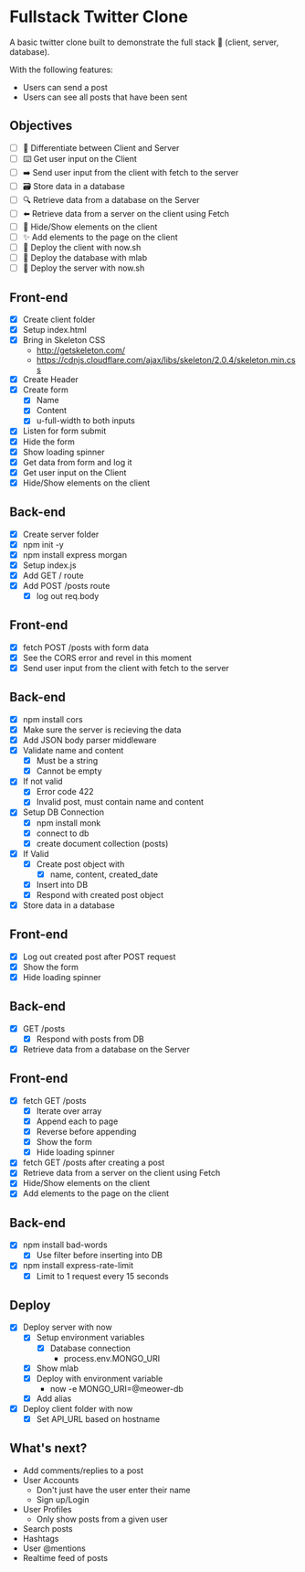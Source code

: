 # Fullstack Twitter Clone

A basic twitter clone built to demonstrate the full stack 🥞 (client, server, database).

With the following features:

* Users can send a post
* Users can see all posts that have been sent


## Objectives

* [ ] 🔎 Differentiate between Client and Server
* [ ] ⌨️ Get user input on the Client
* [ ] ➡️ Send user input from the client with fetch to the server
* [ ] 🗃 Store data in a database
* [ ] 🔍 Retrieve data from a database on the Server
* [ ] ⬅️ Retrieve data from a server on the client using Fetch
* [ ] 🙈 Hide/Show elements on the client
* [ ] ✨ Add elements to the page on the client
* [ ] 🚀 Deploy the client with now.sh
* [ ] 🚀 Deploy the database with mlab
* [ ] 🚀 Deploy the server with now.sh

## Front-end

* [x] Create client folder
* [x] Setup index.html
* [x] Bring in Skeleton CSS
  * http://getskeleton.com/
  * https://cdnjs.cloudflare.com/ajax/libs/skeleton/2.0.4/skeleton.min.css
* [x] Create Header
* [x] Create form
  * [x] Name
  * [x] Content
  * [x] u-full-width to both inputs
* [x] Listen for form submit
* [x] Hide the form
* [x] Show loading spinner
* [x] Get data from form and log it
* [x] Get user input on the Client
* [x] Hide/Show elements on the client

## Back-end

* [x] Create server folder
* [x] npm init -y
* [x] npm install express morgan
* [x] Setup index.js
* [x] Add GET / route
* [x] Add POST /posts route
  * [x] log out req.body

## Front-end

* [x] fetch POST /posts with form data
* [x] See the CORS error and revel in this moment
* [x] Send user input from the client with fetch to the server

## Back-end

* [x] npm install cors
* [x] Make sure the server is recieving the data
* [x] Add JSON body parser middleware
* [x] Validate name and content
  * [x] Must be a string
  * [x] Cannot be empty
* [x] If not valid
  * [x] Error code 422
  * [x] Invalid post, must contain name and content
* [x] Setup DB Connection
  * [x] npm install monk
  * [x] connect to db
  * [x] create document collection (posts)
* [x] If Valid
  * [x] Create post object with
    * [x] name, content, created_date
  * [x] Insert into DB
  * [x] Respond with created post object
* [x] Store data in a database

## Front-end

* [x] Log out created post after POST request
* [x] Show the form
* [x] Hide loading spinner

## Back-end

* [x] GET /posts
  * [x] Respond with posts from DB
* [x] Retrieve data from a database on the Server

## Front-end

* [x] fetch GET /posts
  * [x] Iterate over array
  * [x] Append each to page
  * [x] Reverse before appending
  * [x] Show the form
  * [x] Hide loading spinner
* [x] fetch GET /posts after creating a post
* [x] Retrieve data from a server on the client using Fetch
* [x] Hide/Show elements on the client
* [x] Add elements to the page on the client

## Back-end

* [x] npm install bad-words
  * [x] Use filter before inserting into DB
* [x] npm install express-rate-limit
  * [x] Limit to 1 request every 15 seconds

## Deploy

* [x] Deploy server with now
  * [x] Setup environment variables
    * [x] Database connection
      * process.env.MONGO_URI
  * [x] Show mlab
  * [x] Deploy with environment variable
    * now -e MONGO_URI=@meower-db
  * [x] Add alias
* [x] Deploy client folder with now
  * [x] Set API_URL based on hostname

## What's next?

* Add comments/replies to a post
* User Accounts
  * Don't just have the user enter their name
  * Sign up/Login
* User Profiles
  - Only show posts from a given user
* Search posts
* Hashtags
* User @mentions
* Realtime feed of posts